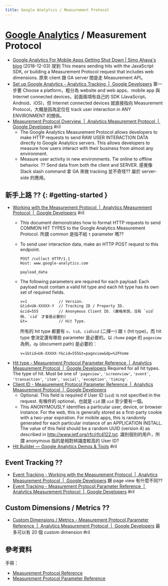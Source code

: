 ```yaml
---
title: Google Analytics / Measurement Protocol
---
```

# [Google Analytics](google-analytics.md) / Measurement Protocol

  - [Google Analytics For Mobile Apps Getting Shut Down \| Simo Ahava's blog](https://www.simoahava.com/analytics/google-analytics-for-mobile-sunset/) (2018-12-03) 提到 This means sending hits with the JavaScript SDK, or building a Measurement Protocol request that includes web dimensions. 原來 client 跟 GA server 間是走 Measurement API。
  - [Set up Google Analytics - Analytics Tracking  \|  Google Developers](https://developers.google.com/analytics/devguides/collection/) 第一步要 Choose a platform，粗分為 website and web apps、mobile app 與 Internet connected devices，前面兩項有自己的 SDK (JavaScript、Android、iOS)，但 Internet connected devices 就直接指向 Measurement Protocol，大概是因為定位在 track user interaction in ANY ENVIRONMENT 的關係。
  - [Measurement Protocol Overview  \|  Analytics Measurement Protocol  \|  Google Developers](https://developers.google.com/analytics/devguides/collection/protocol/v1/) #ril
      - The Google Analytics Measurement Protocol allows developers to make HTTP requests to send RAW USER INTERACTION DATA directly to Google Analytics servers. This allows developers to measure how users interact with their business from almost any environment.
      - Measure user activity in new environments. Tie online to offline behavior. ?? Send data from both the client and SERVER. 感覺像 Slack slash command 拿 GA 來做 tracking 並不奇怪?? 屬於 server-side 的應用。

## 新手上路 ?? {: #getting-started }

  - [Working with the Measurement Protocol  \|  Analytics Measurement Protocol  \|  Google Developers](https://developers.google.com/analytics/devguides/collection/protocol/v1/devguide) #ril
      - This document demonstrates how to format HTTP requests to send COMMON HIT TYPES to the Google Analytics Measurement Protocol. 所謂 common 是指不給 `t` parameter 嗎??
      - To send user interaction data, make an HTTP POST request to this endpoint.

            POST /collect HTTP/1.1
            Host: www.google-analytics.com

            payload_data

      - The following parameters are required for each payload: Each payload must contain a valid hit type and each hit type has its own set of required fields.

            v=1              // Version.
            &tid=UA-XXXXX-Y  // Tracking ID / Property ID.
            &cid=555         // Anonymous Client ID. (嚴格來說，沒有 `uid` 時，`cid` 才會是必要的)
            &t=              // Hit Type.

        所有的 hit type 都要有 `v`、`tid`、`cid`/`uid` (二擇一) 跟 `t` (hit type)，而 hit type 會決定還有哪些 parameter 是必要的。以 `/home` page 的 `pageview` 為例，`dp` (document path) 是必要的：

            v=1&tid=UA-XXXXX-Y&cid=555&t=pageview&dp=%2Fhome

  - [Hit type - Measurement Protocol Parameter Reference  \|  Analytics Measurement Protocol  \|  Google Developers](https://developers.google.com/analytics/devguides/collection/protocol/v1/parameters#t) Required for all hit types. The type of hit. Must be one of `'pageview'`, `'screenview'`, `'event'`, `'transaction'`, `'item'`, `'social'`, `'exception'`, `'timing'`.
  - [Client ID - Measurement Protocol Parameter Reference  \|  Analytics Measurement Protocol  \|  Google Developers](https://developers.google.com/analytics/devguides/collection/protocol/v1/parameters#cid)
      - Optional. This field is required if User ID (`uid`) is not specified in the request. 有條件的 optional，也就是 `cid` 跟 `uid` 至少要有一個。
      - This ANONYMOUSLY identifies a particular user, device, or browser instance. For the web, this is generally stored as a first-party cookie with a two-year expiration. For mobile apps, this is randomly generated for each particular instance of an APPLICATION INSTALL. The value of this field should be a random UUID (version 4) as described in http://www.ietf.org/rfc/rfc4122.txt. 識別個別的用戶，所謂 anonymous 指的是相對辨識度較高的 User ID?
  - [Hit Builder — Google Analytics Demos & Tools](https://ga-dev-tools.appspot.com/hit-builder/) #ril

## Event Tracking ??

  - [Event Tracking - Working with the Measurement Protocol  \|  Analytics Measurement Protocol  \|  Google Developers](https://developers.google.com/analytics/devguides/collection/protocol/v1/devguide#event) 跟 page view 有什麼不同??
  - [Event Tracking - Measurement Protocol Parameter Reference  \|  Analytics Measurement Protocol  \|  Google Developers](https://developers.google.com/analytics/devguides/collection/protocol/v1/parameters#events) #ril

## Custom Dimensions / Metrics ??

  - [Custom Dimensions / Metrics - Measurement Protocol Parameter Reference  \|  Analytics Measurement Protocol  \|  Google Developers](https://developers.google.com/analytics/devguides/collection/protocol/v1/parameters#customs) 最多可以有 20 個 custom dimension #ril

## 參考資料

手冊：

  - [Measurement Protocol Reference](https://developers.google.com/analytics/devguides/collection/protocol/v1/reference)
  - [Measurement Protocol Parameter Reference](https://developers.google.com/analytics/devguides/collection/protocol/v1/parameters)
